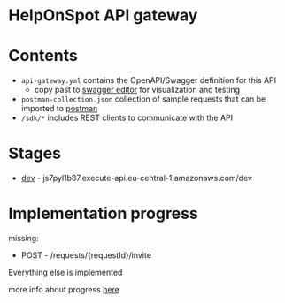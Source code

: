 # HelpOnSpot API gateway

# Contents
* `api-gateway.yml` contains the OpenAPI/Swagger definition for this API 
  * copy past to [swagger editor](https://editor.swagger.io/) for visualization and testing
* `postman-collection.json` collection of sample requests that can be imported to [postman](https://www.postman.com)
* `/sdk/*` includes REST clients to communicate with the API

# Stages
* [dev](https://js7pyl1b87.execute-api.eu-central-1.amazonaws.com/dev) - js7pyl1b87.execute-api.eu-central-1.amazonaws.com/dev

# Implementation progress
missing: 
* POST - /requests/{requestId}/invite  

Everything else is implemented


more info about progress [here](https://github.com/orgs/Helfer-Portal/projects/3)
